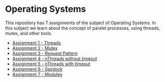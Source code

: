 # Operating Systems

This repository has 7 assignments of the subject of Operating Systems. In this subject we learn about the concept of paralel processes, using threads, mutex, and other tools.

- <a href=T1> Assignment 1 - Threads</a>
- <a href=T2> Assignment 2 - Mutex</a>
- <a href=T3> Assignment 3 - Request Pattern</a>
- <a href=T4> Assignment 4 - nThreads without timeout</a>
- <a href=T5> Assignment 5 - nThreads with timeout</a>
- <a href=T6> Assignment 6 - Spinlock</a>
- <a href=T7> Assignment 7 - Modules</a>